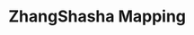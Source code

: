 # ZhangShasha Mapping

<script>

  import { visit, Parser, JavaScript, addMapping} from 'src/client/tree-sitter.js';
  import { mapping as zhangShashaMapping } from "src/external/tree-edit-distance/zhang-shasha.js"
  import { qGramsDifference } from "utils"

  let editor1 = await (<lively-code-mirror style="display:inline-block; width: 400px; height: 200px; border: 1px solid gray"></lively-code-mirror>)
  let editor2 = await (<lively-code-mirror style="display:inline-block; width: 400px; height: 200px; border: 1px solid gray"></lively-code-mirror>)


  var parser = new Parser();
  parser.setLanguage(JavaScript);
  var vis = await (<treesitter-matches></treesitter-matches>)

  // editor1.value =  `let a = 3 + 4`   
  editor1.value =  `let a = 3`   
  // editor2.value = `let a = 3 + 4\na++`      
  editor2.value = `let a = 3 + 4}`      

  editor1.editor.on("change", (() => update()).debounce(500));
  editor2.editor.on("change", (() => update()).debounce(500));

  let treedistMatrix  = []
  let operationsMatrix = []
  let table = <table></table>
  let operationsList = <div></div>
  
  
  function update() {
    vis.tree2 = parser.parse(editor2.value );
    vis.tree1 = parser.parse(editor1.value);

    
    function label(node) {
      
      if (node.children &&  node.children.length === 0) {
        return node.text
      }
      return node.type
    }

    function updateVis(vis, zsMappings) {
      var mappings = []

      for (let candidate of zsMappings) {
          if (candidate.t1 && candidate.t2) {
            mappings.push({ node1: candidate.t1, node2: candidate.t2, type: candidate.type })
          }
      }
      vis.matches = mappings
      vis.update()
    }

    
    
    let zsMappings = zhangShashaMapping(vis.tree1.rootNode, vis.tree2.rootNode,
      function children(node) { return node.children },
      function insertCost() { return 1 },
      function removeCost() { return 1 },
      function updateCost(from, to) {

      
        if (from.type === to.type) {
          var cost = qGramsDifference(label(from), label(to), 2)
          if (isNaN(cost)) {
            throw new Error("qGramsDifference went wrong" )
          }
          return cost
        } else {
          return 1
        }
      }, function debugInfo(operations, treedist, LR_keyroots1, LR_keyroots2) {
        debugger
        operationsMatrix = operations
        treedistMatrix =  treedist
      });
    
    
    updateVis(vis, zsMappings)
    
    // lively.openInspector(vis.matches)
    
    table.textContent = ""
    
    

    for(let i in treedistMatrix) {
      let row = treedistMatrix[i]
      let tr = <tr></tr>
    
      for(let j in row) {
        let ea = row[j]
        let operations = operationsMatrix[i][j]
        tr.appendChild(<td click={ () => {
          operationsList.textContent = ""
          operations.forEach(ea => operationsList.appendChild(<span style="padding:2px" click={evt => {
            lively.openInspector(operations)
          }}>{ea.type}</span>))
          
          updateVis(vis, operations)
        }}>{ea}</td>)
      }
      table.appendChild(tr)
    }
    
  }
  

  
  
  update()
  
  let pane = <div>
    {editor1}{editor2}
    {operationsList}
    {table}
    {vis}
  </div>
  
  
  pane
</script>